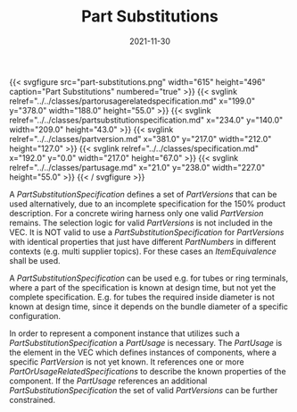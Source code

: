 ﻿---
title: Part Substitutions
toc: false
type: specs
layout: diagram
date: "2021-11-30"
draft: false
specification: VEC
version: 2.0.0-rc1
documentType: "Recommendation"
elementType: Diagram
classes:
  - PartOrUsageRelatedSpecification
  - PartSubstitutionSpecification
  - PartVersion
  - Specification
  - PartUsage
menu:
  VEC-2.0.0-rc1:    
    parent: general-component-data
    identifier: general-component-data/part-substitutions
    weight: 1004006 

# Prev/next pager order (if `docs_section_pager` enabled in `params.toml`)
weight: 1004006
---
{{< svgfigure src="part-substitutions.png" width="615" height="496" caption="Part Substitutions" numbered="true" >}}
  {{< svglink relref="../../classes/partorusagerelatedspecification.md" x="199.0" y="378.0" width="188.0" height="55.0" >}}
  {{< svglink relref="../../classes/partsubstitutionspecification.md" x="234.0" y="140.0" width="209.0" height="43.0" >}}
  {{< svglink relref="../../classes/partversion.md" x="381.0" y="217.0" width="212.0" height="127.0" >}}
  {{< svglink relref="../../classes/specification.md" x="192.0" y="0.0" width="217.0" height="67.0" >}}
  {{< svglink relref="../../classes/partusage.md" x="21.0" y="238.0" width="227.0" height="55.0" >}}
{{< / svgfigure >}}
<p> A <i>PartSubstitutionSpecification</i> defines a set of <i>PartVersions</i> that can be used alternatively, due to an incomplete specification for the 150% product description. For a concrete wiring harness only one valid <i>PartVersion</i> remains. The selection logic for valid <i>PartVersions</i> is not included in the VEC. It is NOT valid to use a <i>PartSubstitutionSpecification</i> for <i>PartVersions</i> with identical properties that just have different <i>PartNumbers</i> in different contexts (e.g. multi supplier topics). For these cases an <i>ItemEquivalence </i>shall be used.      </p>      <p> A <i>PartSubstitutionSpecification </i>can be used e.g. for tubes or ring terminals, where a part of the specification is known at design time, but not yet the complete specification. E.g. for tubes the required inside diameter is not known at design time, since it depends on the bundle diameter of a specific configuration.      </p>      <p> In order to represent a component instance that utilizes such a <i>PartSubstitutionSpecification</i> a <i>PartUsage </i>is necessary. The <i>PartUsage </i>is the element in the VEC which defines instances of components, where a specific <i>PartVersion</i> is not yet known. It references one or more <i>PartOrUsageRelatedSpecifications</i> to describe the known properties of the component. If the <i>PartUsage</i> references an additional <i>PartSubstitutionSpecification </i>the set of valid <i>PartVersions</i> can be further constrained.      </p>